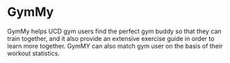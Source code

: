 # GymMy
GymMy helps UCD gym users find the perfect gym buddy so that they can train together, and it also provide an extensive exercise guide in order to learn more together. GymMY can also match gym user on the basis of their workout statistics.
